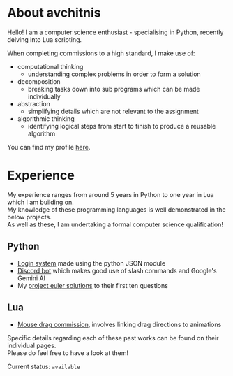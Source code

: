 # About avchitnis
Hello! I am a computer science enthusiast - specialising in Python, recently delving into Lua scripting. <br>

When completing commissions to a high standard, I make use of:
- computational thinking
  - understanding complex problems in order to form a solution
- decomposition
  - breaking tasks down into sub programs which can be made individually
- abstraction
  - simplifying details which are not relevant to the assignment
- algorithmic thinking
  - identifying logical steps from start to finish to produce a reusable algorithm

You can find my profile [here](https://www.roblox.com/users/2348124587/profile).

# Experience
My experience ranges from around 5 years in Python to one year in Lua which I am building on. <br>
My knowledge of these programming languages is well demonstrated in the below projects. <br>
As well as these, I am undertaking a formal computer science qualification! 

<h2>
  Python
</h2>

- [Login system](https://github.com/avchitnis/login-project) made using the python JSON module <br>
- [Discord bot](https://github.com/avchitnis/discord-bot) which makes good use of slash commands and Google's Gemini AI
- My [project euler solutions](https://github.com/avchitnis/project-euler/) to their first ten questions

<h2>
  Lua
</h2>

- [Mouse drag commission](https://github.com/avchitnis/mouse-commission), involves linking drag directions to animations

Specific details regarding each of these past works can be found on their individual pages. <br>
Please do feel free to have a look at them! <br>

Current status: `available`
